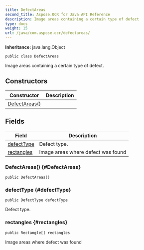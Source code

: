 ```yaml
---
title: DefectAreas
second_title: Aspose.OCR for Java API Reference
description: Image areas containing a certain type of defect
type: docs
weight: 15
url: /java/com.aspose.ocr/defectareas/
---
```


**Inheritance:**
java.lang.Object
```
public class DefectAreas
```

Image areas containing a certain type of defect.
## Constructors

| Constructor | Description |
| --- | --- |
| [DefectAreas()](#DefectAreas) |  |
## Fields

| Field | Description |
| --- | --- |
| [defectType](#defectType) | Defect type. |
| [rectangles](#rectangles) | Image areas where defect was found |


### DefectAreas() {#DefectAreas}
```
public DefectAreas()
```


### defectType {#defectType}
```
public DefectType defectType
```


Defect type.

### rectangles {#rectangles}
```
public Rectangle[] rectangles
```


Image areas where defect was found
